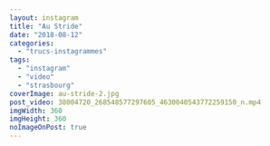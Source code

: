 ```yaml
---
layout: instagram
title: "Au Stride"
date: "2018-08-12"
categories: 
  - "trucs-instagrammes"
tags: 
  - "instagram"
  - "video"
  - "strasbourg"
coverImage: au-stride-2.jpg
post_video: 38004720_268548577297605_4630040543772259150_n.mp4
imgWidth: 360
imgHeight: 360
noImageOnPost: true
---
```


